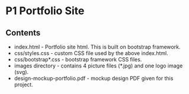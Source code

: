# P1 Portfolio Site
## Contents
* index.html - Portfolio site html. This is built on bootstrap framework.
* css/styles.css - custom CSS file used by the above index.html.
* css/bootstrap*.css - bootstrap framework CSS files.
* images directory - contains 4 picture files (*.jpg) and one logo image (svg).
* design-mockup-portfolio.pdf - mockup design PDF given for this project.
